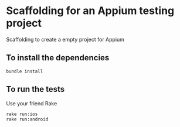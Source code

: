 # Scaffolding for an Appium testing project

Scaffolding to create a empty project for Appium

## To install the dependencies

```
bundle install
```

## To run the tests

Use your friend Rake

```
rake run:ios
rake run:android
```

